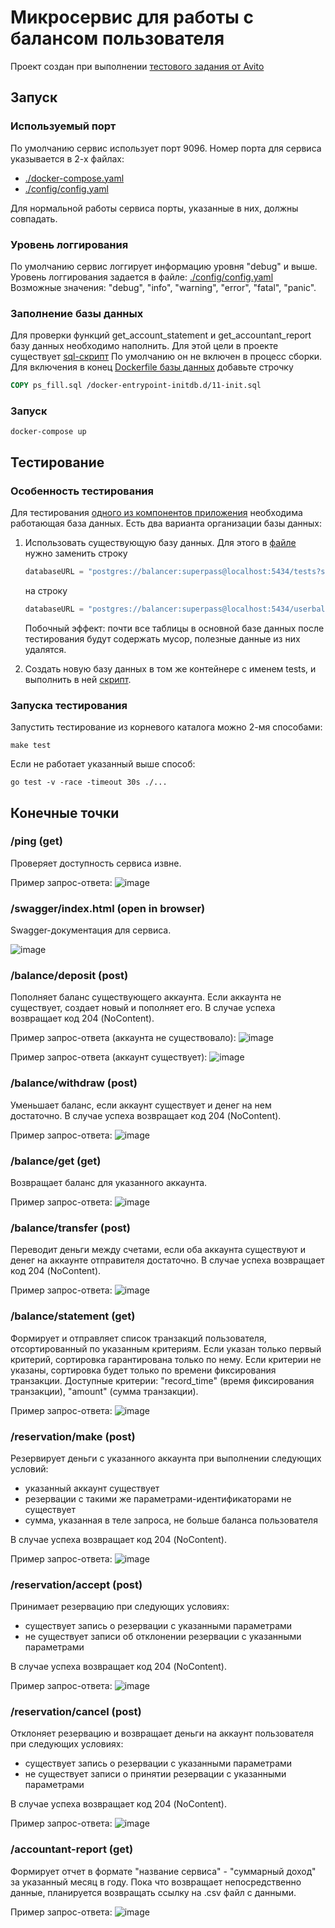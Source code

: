 # Микросервис для работы с балансом пользователя

Проект создан при выполнении [тестового задания от Avito](https://github.com/avito-tech/internship_backend_2022)

## Запуск

### Используемый порт
По умолчанию сервис использует порт 9096. Номер порта для сервиса указывается в 2-х файлах:
- [./docker-compose.yaml](https://github.com/adepte-myao/avito_internship/blob/master/docker-compose.yaml)
- [./config/config.yaml](https://github.com/adepte-myao/avito_internship/blob/master/config/config.yaml)

Для нормальной работы сервиса порты, указанные в них, должны совпадать.

### Уровень логгирования
По умолчанию сервис логгирует информацию уровня "debug" и выше. Уровень логгирования задается в файле:
[./config/config.yaml](https://github.com/adepte-myao/avito_internship/blob/master/config/config.yaml)
Возможные значения: "debug", "info", "warning", "error", "fatal", "panic".

### Заполнение базы данных
Для проверки функций get_account_statement и get_accountant_report базу данных необходимо наполнить. 
Для этой цели в проекте существует [sql-скрипт](https://github.com/adepte-myao/avito_internship/blob/master/build/docker/db/ps_fill.sql)
По умолчанию он не включен в процесс сборки. Для включения в конец 
[Dockerfile базы данных](https://github.com/adepte-myao/avito_internship/blob/master/build/docker/db/Dockerfile) добавьте строчку
```Dockerfile
COPY ps_fill.sql /docker-entrypoint-initdb.d/11-init.sql
```

### Запуск
```ShellSession
docker-compose up
```

## Тестирование

### Особенность тестирования

Для тестирования [одного из компонентов приложения](https://github.com/adepte-myao/avito_internship/tree/master/internal/storage) необходима работающая база данных.
Есть два варианта организации базы данных:

1.  Использовать существующую базу данных. Для этого в [файле](https://github.com/adepte-myao/avito_internship/blob/master/internal/storage/storage_test.go) нужно
    заменить строку
    ```go
    databaseURL = "postgres://balancer:superpass@localhost:5434/tests?sslmode=disable"
    ```
    на строку
    ```go
    databaseURL = "postgres://balancer:superpass@localhost:5434/userbalances?sslmode=disable"
    ```
    Побочный эффект: почти все таблицы в основной базе данных после тестирования будут содержать мусор, полезные данные из них удалятся.

2.  Создать новую базу данных в том же контейнере с именем tests, и выполнить в ней 
    [скрипт](https://github.com/adepte-myao/avito_internship/blob/master/build/docker/db/init.sql).

### Запуска тестирования

Запустить тестирование из корневого каталога можно 2-мя способами:
```ShellSession
make test
```
Если не работает указанный выше способ:
```ShellSession
go test -v -race -timeout 30s ./...
```

## Конечные точки

### /ping (get)
Проверяет доступность сервиса извне.

Пример запрос-ответа:
![image](https://user-images.githubusercontent.com/106271382/200500328-37d238d2-e4d5-4cf4-b722-a7de0a26f785.png)

### /swagger/index.html (open in browser)

Swagger-документация для сервиса.

![image](https://user-images.githubusercontent.com/106271382/200500741-57276dff-ea0e-4267-b9ae-09f2b57a2d1d.png)

### /balance/deposit (post)

Пополняет баланс существующего аккаунта. Если аккаунта не существует, создает новый и пополняет его. В случае успеха возвращает код 204 (NoContent).

Пример запрос-ответа (аккаунта не существовало):
![image](https://user-images.githubusercontent.com/106271382/200501364-edea53d9-1711-4b74-8eaa-9e93cb642674.png)

Пример запрос-ответа (аккаунт существует):
![image](https://user-images.githubusercontent.com/106271382/200501491-c1146e82-002f-4761-8aa6-d59f9660c88c.png)

### /balance/withdraw (post)

Уменьшает баланс, если аккаунт существует и денег на нем достаточно. В случае успеха возвращает код 204 (NoContent).

Пример запрос-ответа:
![image](https://user-images.githubusercontent.com/106271382/200502002-37586d94-678c-471c-8f01-d087115f794e.png)

### /balance/get (get)

Возвращает баланс для указанного аккаунта.

Пример запрос-ответа:
![image](https://user-images.githubusercontent.com/106271382/200502451-658360d0-fab5-4195-94b1-5e17d3469af3.png)

### /balance/transfer (post)

Переводит деньги между счетами, если оба аккаунта существуют и денег на аккаунте отправителя достаточно. В случае успеха возвращает код 204 (NoContent).

Пример запрос-ответа:
![image](https://user-images.githubusercontent.com/106271382/200502903-89fe6daf-df38-4bef-a910-2c347fed6cc6.png)

### /balance/statement (get)

Формирует и отправляет список транзакций пользователя, отсортированный по указанным критериям. 
Если указан только первый критерий, сортировка гарантирована только по нему.
Если критерии не указаны, сортировка будет только по времени фиксирования транзакции.
Доступные критерии: "record_time" (время фиксирования транзакции), "amount" (сумма транзакции).

Пример запрос-ответа:
![image](https://user-images.githubusercontent.com/106271382/200504216-8309d0d5-652d-475e-b4bb-4086dc2d2922.png)

### /reservation/make (post)

Резервирует деньги с указанного аккаунта при выполнении следующих условий:
- указанный аккаунт существует
- резервации с такими же параметрами-идентификаторами не существует
- сумма, указанная в теле запроса, не больше баланса пользователя

В случае успеха возвращает код 204 (NoContent).

Пример запрос-ответа:
![image](https://user-images.githubusercontent.com/106271382/200504912-96668e22-6e21-4acb-bbc6-071b029129c9.png)

### /reservation/accept (post)

Принимает резервацию при следующих условиях:
- существует запись о резервации с указанными параметрами
- не существует записи об отклонении резервации с указанными параметрами

В случае успеха возвращает код 204 (NoContent).

Пример запрос-ответа:
![image](https://user-images.githubusercontent.com/106271382/200505598-2c957854-93fa-43b5-bf6a-5daa8f414a24.png)

### /reservation/cancel (post)

Отклоняет резервацию и возвращает деньги на аккаунт пользователя при следующих условиях:
- существует запись о резервации с указанными параметрами
- не существует записи о принятии резервации с указанными параметрами

В случае успеха возвращает код 204 (NoContent).

Пример запрос-ответа:
![image](https://user-images.githubusercontent.com/106271382/200505827-0afe9cd2-3fd9-4c55-8fbf-a8f6483c767b.png)


### /accountant-report (get)

Формирует отчет в формате "название сервиса" - "суммарный доход" за указанный месяц в году.
Пока что возвращает непосредственно данные, планируется возвращать ссылку на .csv файл с данными.

Пример запрос-ответа:
![image](https://user-images.githubusercontent.com/106271382/200510640-de417591-3b9d-46d6-b983-7c7c5fb8ef0a.png)


